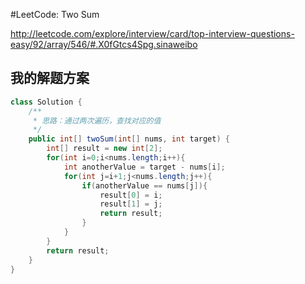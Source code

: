 #LeetCode: Two Sum

http://leetcode.com/explore/interview/card/top-interview-questions-easy/92/array/546/#.X0fGtcs4Spg.sinaweibo

## 我的解题方案
```java
class Solution {
    /**
     * 思路：通过两次遍历，查找对应的值
     */
    public int[] twoSum(int[] nums, int target) {
        int[] result = new int[2];
        for(int i=0;i<nums.length;i++){
            int anotherValue = target - nums[i];
            for(int j=i+1;j<nums.length;j++){
                if(anotherValue == nums[j]){
                    result[0] = i;
                    result[1] = j;
                    return result;
                }
            }
        }
        return result;
    }
}
```

